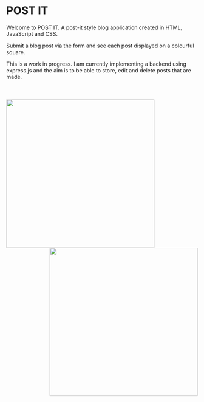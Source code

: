 # POST IT

Welcome to POST IT. A post-it style blog application created in HTML, JavaScript and CSS.

Submit a blog post via the form and see each post displayed on a colourful square.

This is a work in progress. I am currently implementing a backend using express.js and the aim is to be able to store, edit and delete posts that are made.
<br><br>
<br><br>
<img align="left" width="390"  src="https://github.com/alicefirminger/postit/assets/106371000/ecf02c2f-cc63-4cde-85bb-3bac18421381">
<img align="right" width="390"  src="https://github.com/alicefirminger/postit/assets/106371000/33a822dd-5fd9-4747-b052-66fad4c9ffc3">
